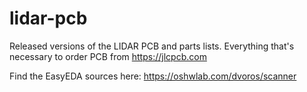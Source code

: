 # lidar-pcb

Released versions of the LIDAR PCB and parts lists. Everything that's necessary to order PCB from https://jlcpcb.com

Find the EasyEDA sources here: https://oshwlab.com/dvoros/scanner
